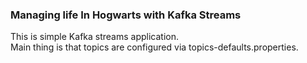 ### Managing life In Hogwarts with Kafka Streams
This is simple Kafka streams application. \
Main thing is that topics are configured via topics-defaults.properties.